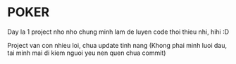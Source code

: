 # POKER
Day la 1 project nho nho chung minh lam de luyen code thoi thieu nhi, hihi :D

Project van con nhieu loi, chua update tinh nang (Khong phai minh luoi dau, tai minh mai di kiem nguoi yeu nen quen chua commit)
